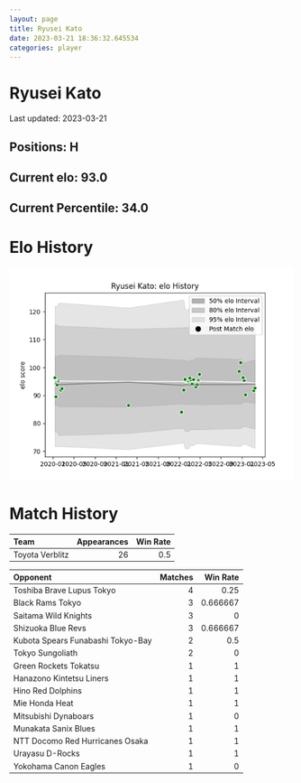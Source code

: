 ```yaml
---  
layout: page  
title: Ryusei Kato  
date: 2023-03-21 18:36:32.645534  
categories: player  
---
```

# Ryusei Kato


Last updated: 2023-03-21
## Positions: H

## Current elo: 93.0

## Current Percentile: 34.0

# Elo History


![elo history](history_RyuseiKato.png)
# Match History


| Team            |   Appearances |   Win Rate |
|:----------------|--------------:|-----------:|
| Toyota Verblitz |            26 |        0.5 |

| Opponent                          |   Matches |   Win Rate |
|:----------------------------------|----------:|-----------:|
| Toshiba Brave Lupus Tokyo         |         4 |   0.25     |
| Black Rams Tokyo                  |         3 |   0.666667 |
| Saitama Wild Knights              |         3 |   0        |
| Shizuoka Blue Revs                |         3 |   0.666667 |
| Kubota Spears Funabashi Tokyo-Bay |         2 |   0.5      |
| Tokyo Sungoliath                  |         2 |   0        |
| Green Rockets Tokatsu             |         1 |   1        |
| Hanazono Kintetsu Liners          |         1 |   1        |
| Hino Red Dolphins                 |         1 |   1        |
| Mie Honda Heat                    |         1 |   1        |
| Mitsubishi Dynaboars              |         1 |   0        |
| Munakata Sanix Blues              |         1 |   1        |
| NTT Docomo Red Hurricanes Osaka   |         1 |   1        |
| Urayasu D-Rocks                   |         1 |   1        |
| Yokohama Canon Eagles             |         1 |   0        |